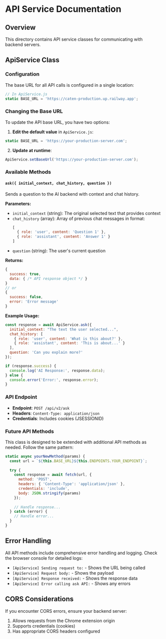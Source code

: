 # API Service Documentation

## Overview
This directory contains API service classes for communicating with backend servers.

## ApiService Class

### Configuration

The base URL for all API calls is configured in a single location:

```javascript
// In ApiService.js
static BASE_URL = 'https://caten-production.up.railway.app';
```

### Changing the Base URL

To update the API base URL, you have two options:

1. **Edit the default value** in `ApiService.js`:
```javascript
static BASE_URL = 'https://your-production-server.com';
```

2. **Update at runtime**:
```javascript
ApiService.setBaseUrl('https://your-production-server.com');
```

### Available Methods

#### `ask({ initial_context, chat_history, question })`

Sends a question to the AI backend with context and chat history.

**Parameters:**
- `initial_context` (string): The original selected text that provides context
- `chat_history` (array): Array of previous chat messages in format:
  ```javascript
  [
    { role: 'user', content: 'Question 1' },
    { role: 'assistant', content: 'Answer 1' }
  ]
  ```
- `question` (string): The user's current question

**Returns:**
```javascript
{
  success: true,
  data: { /* API response object */ }
}
// or
{
  success: false,
  error: 'Error message'
}
```

**Example Usage:**
```javascript
const response = await ApiService.ask({
  initial_context: "The text the user selected...",
  chat_history: [
    { role: 'user', content: 'What is this about?' },
    { role: 'assistant', content: 'This is about...' }
  ],
  question: 'Can you explain more?'
});

if (response.success) {
  console.log('AI Response:', response.data);
} else {
  console.error('Error:', response.error);
}
```

### API Endpoint

- **Endpoint**: `POST /api/v2/ask`
- **Headers**: `Content-Type: application/json`
- **Credentials**: Includes cookies (JSESSIONID)

### Future API Methods

This class is designed to be extended with additional API methods as needed. Follow the same pattern:

```javascript
static async yourNewMethod(params) {
  const url = `${this.BASE_URL}${this.ENDPOINTS.YOUR_ENDPOINT}`;
  
  try {
    const response = await fetch(url, {
      method: 'POST',
      headers: { 'Content-Type': 'application/json' },
      credentials: 'include',
      body: JSON.stringify(params)
    });
    
    // Handle response...
  } catch (error) {
    // Handle error...
  }
}
```

## Error Handling

All API methods include comprehensive error handling and logging. Check the browser console for detailed logs:
- `[ApiService] Sending request to:` - Shows the URL being called
- `[ApiService] Request body:` - Shows the payload
- `[ApiService] Response received:` - Shows the response data
- `[ApiService] Error calling ask API:` - Shows any errors

## CORS Considerations

If you encounter CORS errors, ensure your backend server:
1. Allows requests from the Chrome extension origin
2. Supports credentials (cookies)
3. Has appropriate CORS headers configured

